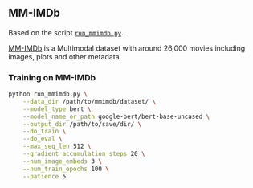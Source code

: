 ## MM-IMDb

Based on the script [`run_mmimdb.py`](https://github.com/huggingface/transformers/blob/main/examples/research_projects/mm-imdb/run_mmimdb.py).

[MM-IMDb](http://lisi1.unal.edu.co/mmimdb/) is a Multimodal dataset with around 26,000 movies including images, plots and other metadata.

### Training on MM-IMDb

```bash
python run_mmimdb.py \
    --data_dir /path/to/mmimdb/dataset/ \
    --model_type bert \
    --model_name_or_path google-bert/bert-base-uncased \
    --output_dir /path/to/save/dir/ \
    --do_train \
    --do_eval \
    --max_seq_len 512 \
    --gradient_accumulation_steps 20 \
    --num_image_embeds 3 \
    --num_train_epochs 100 \
    --patience 5
```


